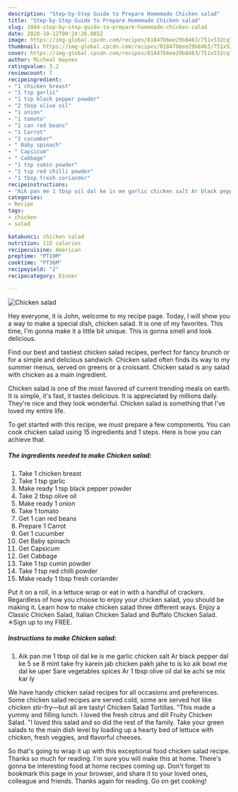 ```yaml
---
description: "Step-by-Step Guide to Prepare Homemade Chicken salad"
title: "Step-by-Step Guide to Prepare Homemade Chicken salad"
slug: 1044-step-by-step-guide-to-prepare-homemade-chicken-salad
date: 2020-10-12T00:24:26.085Z
image: https://img-global.cpcdn.com/recipes/81847b6ee29b8463/751x532cq70/chicken-salad-recipe-main-photo.jpg
thumbnail: https://img-global.cpcdn.com/recipes/81847b6ee29b8463/751x532cq70/chicken-salad-recipe-main-photo.jpg
cover: https://img-global.cpcdn.com/recipes/81847b6ee29b8463/751x532cq70/chicken-salad-recipe-main-photo.jpg
author: Micheal Haynes
ratingvalue: 3.2
reviewcount: 7
recipeingredient:
- "1 chicken breast"
- "1 tsp garlic"
- "1 tsp black pepper powder"
- "2 tbsp olive oil"
- "1 onion"
- "1 tomato"
- "1 can red beans"
- "1 Carrot"
- "1 cucumber"
- " Baby spinach"
- " Capsicum"
- " Cabbage"
- "1 tsp cumin powder"
- "1 tsp red chilli powder"
- "1 tbsp fresh coriander"
recipeinstructions:
- "Aik pan me 1 tbsp oil dal ke is me garlic chicken salt Ar black pepper dal ke 5 se 8 mint take fry karein jab chicken pakh jahe to is ko aik bowl me dal ke uper Sare vegetables spices Ar 1 tbsp olive oil dal ke achi se mix kar ly"
categories:
- Recipe
tags:
- chicken
- salad

katakunci: chicken salad 
nutrition: 115 calories
recipecuisine: American
preptime: "PT19M"
cooktime: "PT36M"
recipeyield: "2"
recipecategory: Dinner

---
```



![Chicken salad](https://img-global.cpcdn.com/recipes/81847b6ee29b8463/751x532cq70/chicken-salad-recipe-main-photo.jpg)

Hey everyone, it is John, welcome to my recipe page. Today, I will show you a way to make a special dish, chicken salad. It is one of my favorites. This time, I'm gonna make it a little bit unique. This is gonna smell and look delicious.

Find our best and tastiest chicken salad recipes, perfect for fancy brunch or for a simple and delicious sandwich. Chicken salad often finds its way to my summer menus, served on greens or a croissant. Chicken salad is any salad with chicken as a main ingredient.

Chicken salad is one of the most favored of current trending meals on earth. It is simple, it's fast, it tastes delicious. It is appreciated by millions daily. They're nice and they look wonderful. Chicken salad is something that I've loved my entire life.


To get started with this recipe, we must prepare a few components. You can cook chicken salad using 15 ingredients and 1 steps. Here is how you can achieve that.

<!--inarticleads1-->

##### The ingredients needed to make Chicken salad:

1. Take 1 chicken breast
1. Take 1 tsp garlic
1. Make ready 1 tsp black pepper powder
1. Take 2 tbsp olive oil
1. Make ready 1 onion
1. Take 1 tomato
1. Get 1 can red beans
1. Prepare 1 Carrot
1. Get 1 cucumber
1. Get  Baby spinach
1. Get  Capsicum
1. Get  Cabbage
1. Take 1 tsp cumin powder
1. Take 1 tsp red chilli powder
1. Make ready 1 tbsp fresh coriander


Put it on a roll, in a lettuce wrap or eat in with a handful of crackers. Regardless of how you choose to enjoy your chicken salad, you should be making it. Learn how to make chicken salad three different ways. Enjoy a Classic Chicken Salad, Italian Chicken Salad and Buffalo Chicken Salad. ✳︎Sign up to my FREE. 

<!--inarticleads2-->

##### Instructions to make Chicken salad:

1. Aik pan me 1 tbsp oil dal ke is me garlic chicken salt Ar black pepper dal ke 5 se 8 mint take fry karein jab chicken pakh jahe to is ko aik bowl me dal ke uper Sare vegetables spices Ar 1 tbsp olive oil dal ke achi se mix kar ly


We have handy chicken salad recipes for all occasions and preferences. Some chicken salad recipes are served cold, some are served hot like chicken stir-fry—but all are tasty! Chicken Salad Tortillas. &#34;This made a yummy and filling lunch. I loved the fresh citrus and dill Fruity Chicken Salad. &#34;I loved this salad and so did the rest of the family. Take your green salads to the main dish level by loading up a hearty bed of lettuce with chicken, fresh veggies, and flavorful cheeses. 

So that's going to wrap it up with this exceptional food chicken salad recipe. Thanks so much for reading. I'm sure you will make this at home. There's gonna be interesting food at home recipes coming up. Don't forget to bookmark this page in your browser, and share it to your loved ones, colleague and friends. Thanks again for reading. Go on get cooking!
